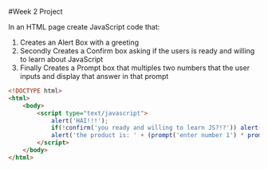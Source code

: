#Week 2 Project 

In an HTML page create JavaScript code that:

1. Creates  an Alert Box with a greeting
2. Secondly Creates a Confirm box asking if the users is ready and willing to learn about JavaScript
3. Finally Creates a Prompt box that multiples two numbers that the user inputs and display that answer in that prompt

```html
<!DOCTYPE html>
<html>
	<body>
		<script type="text/javascript">
			alert('HAI!!!');
			if(!confirm('you ready and willing to learn JS?!?')) alert('I don\'t care!')
			alert('the product is: ' + (prompt('enter number 1') * prompt('enter number 2')));
		</script>
	</body>
</html>
```